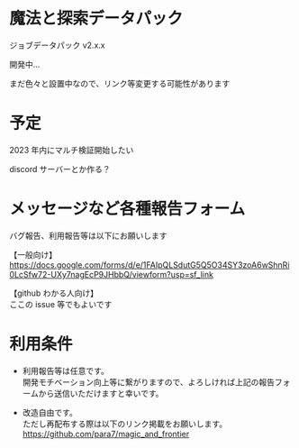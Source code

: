 # 魔法と探索データパック

ジョブデータパック v2.x.x

開発中…

まだ色々と設置中なので、リンク等変更する可能性があります

# 予定

2023 年内にマルチ検証開始したい

discord サーバーとか作る？

# メッセージなど各種報告フォーム

バグ報告、利用報告等は以下にお願いします

【一般向け】  
https://docs.google.com/forms/d/e/1FAIpQLSdutG5Q5O34SY3zoA6wShnRi0LcSfw72-UXy7nagEcP9JHbbQ/viewform?usp=sf_link

【github わかる人向け】  
ここの issue 等でもよいです

# 利用条件

- 利用報告等は任意です。  
  開発モチベーション向上等に繋がりますので、よろしければ上記の報告フォームから送信いただけますと幸いです。

- 改造自由です。  
  ただし再配布する際は以下のリンク掲載をお願いします。  
  <https://github.com/para7/magic_and_frontier>
